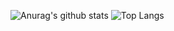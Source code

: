 
![Anurag's github stats](https://github-readme-stats.vercel.app/api?username=Sciroccogti&show_icons=true&theme=nord&count_private=true&line_height=25&hide_title=true)
![Top Langs](https://github-readme-stats.vercel.app/api/top-langs/?username=Sciroccogti&layout=compact&theme=nord&hide=VHDL,ROFF,CUDA&langs_count=9)

<!--
[![willianrod's wakatime stats](https://github-readme-stats.vercel.app/api/wakatime?username=Sciroccogti&layout=compact&theme=nord&v=2)](https://github.com/anuraghazra/github-readme-stats)

Languages:

| [<img src="https://raw.githubusercontent.com/Delta456/Delta456/master/img/golang.png" alt="go logo" width="38">](https://golang.org/)  | [<img src="https://raw.githubusercontent.com/github/explore/80688e429a7d4ef2fca1e82350fe8e3517d3494d/topics/cpp/cpp.png" alt="cpp logo" width="24">](https://isocpp.org/)  |  [<img src="https://raw.githubusercontent.com/github/explore/80688e429a7d4ef2fca1e82350fe8e3517d3494d/topics/c/c.png" alt="c logo" width="24">](http://www.open-std.org/jtc1/sc22/wg14/) |  [<img src="https://raw.githubusercontent.com/github/explore/80688e429a7d4ef2fca1e82350fe8e3517d3494d/topics/python/python.png" alt="python logo" width="24">](https://www.python.org/) | [<img src="https://raw.githubusercontent.com/github/explore/80688e429a7d4ef2fca1e82350fe8e3517d3494d/topics/bash/bash.png" alt="bash logo" width="24">](https://www.gnu.org/software/bash/)  |
|---|---|---|---|---|

**Sciroccogti/Sciroccogti** is a ✨ _special_ ✨ repository because its `README.md` (this file) appears on your GitHub profile.

Here are some ideas to get you started:

- 🔭 I’m currently working on ...
- 🌱 I’m currently learning ...
- 👯 I’m looking to collaborate on ...
- 🤔 I’m looking for help with ...
- 💬 Ask me about ...
- 📫 How to reach me: ...
- 😄 Pronouns: ...
- ⚡ Fun fact: ...
-->
